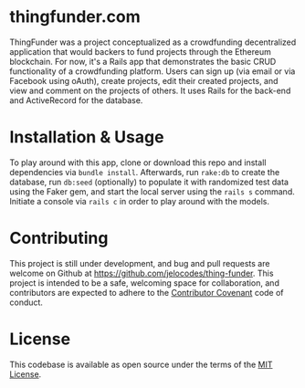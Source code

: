 # thingfunder.com

ThingFunder was a project conceptualized as a crowdfunding decentralized application that would backers to fund projects through the Ethereum blockchain. For now, it's a Rails app that demonstrates the basic CRUD functionality of a crowdfunding platform. Users can sign up (via email or via Facebook using oAuth), create projects, edit their created projects, and view and comment on the projects of others. It uses Rails for the back-end and ActiveRecord for the database.

# Installation & Usage

To play around with this app, clone or download this repo and install dependencies via ```bundle install```. Afterwards, run ```rake:db``` to create the database, run ```db:seed``` (optionally) to populate it with randomized test data using the Faker gem, and start the local server using the ```rails s``` command. Initiate a console via ```rails c``` in order to play around with the models.

# Contributing

This project is still under development, and bug and pull requests are welcome on Github at https://github.com/jelocodes/thing-funder. This project is intended to be a safe, welcoming space for collaboration, and contributors are expected to adhere to the [Contributor Covenant](http://contributor-covenant.org/) code of conduct.

# License

This codebase is available as open source under the terms of the [MIT License](http://opensource.org/licenses/MIT).
